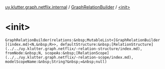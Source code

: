 [uy.klutter.graph.netflix.internal](../index.md) / [GraphRelationBuilder](index.md) / [&lt;init&gt;](.)


# &lt;init&gt;
`GraphRelationBuilder(relations:&nbsp;MutableList<[GraphRelationBuilder](index.md)<N,&nbsp;R>>, defaultStructure:&nbsp;[RelationStructure](../../uy.klutter.graph.netflix/-relation-structure/index.md), fromNode:&nbsp;N, scopeAs:&nbsp;[RelationScope](../../uy.klutter.graph.netflix/-relation-scope/index.md), modelScopeName:&nbsp;String?&nbsp;=&nbsp;null)`


